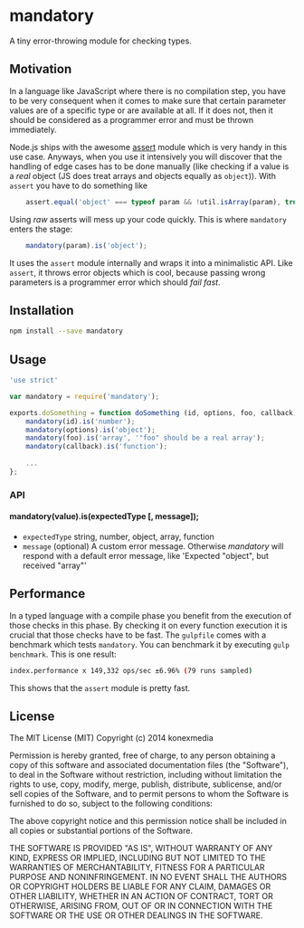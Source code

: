 # mandatory

A tiny error-throwing module for checking types.

## Motivation

In a language like JavaScript where there is no compilation step, you have to be very consequent when it comes to make sure that certain parameter values are of a specific type or are available at all. If it does not, then it should be considered as a programmer error and must be thrown immediately.

Node.js ships with the awesome [assert](nodejs.org/api/assert.html) module which is very handy in this use case. Anyways, when you use it intensively you will discover that the handling of edge cases has to be done manually (like checking if a value is a _real_ object (JS does treat arrays and objects equally as `object`)). With `assert` you have to do something like

```javascript
    assert.equal('object' === typeof param && !util.isArray(param), true, '"param" should be a real object.');
```

Using _raw_ asserts will mess up your code quickly. This is where `mandatory` enters the stage:

```javascript
    mandatory(param).is('object');
```

It uses the `assert` module internally and wraps it into a minimalistic API. Like `assert`, it throws error objects which is cool, because passing wrong parameters is a programmer error which should _fail fast_.

## Installation

```bash
npm install --save mandatory
```

## Usage

```javascript
'use strict'

var mandatory = require('mandatory');

exports.doSomething = function doSomething (id, options, foo, callback) {
    mandatory(id).is('number');
    mandatory(options).is('object');
    mandatory(foo).is('array', '"foo" should be a real array');
    mandatory(callback).is('function');
    
    ...
};
```

### API

#### mandatory(value).is(expectedType [, message]);

 * `expectedType` string, number, object, array, function
 * `message` (optional) A custom error message. Otherwise _mandatory_ will respond with a default error message, like 'Expected "object", but received "array"'

## Performance

In a typed language with a compile phase you benefit from the execution of those checks in this phase. By checking it on every function execution it is crucial that those checks have to be fast. The `gulpfile` comes with a benchmark which tests `mandatory`. You can benchmark it by executing `gulp benchmark`. This is one result:

```bash
index.performance x 149,332 ops/sec ±6.96% (79 runs sampled)
```

This shows that the `assert` module is pretty fast.

## License

The MIT License (MIT) Copyright (c) 2014 konexmedia

Permission is hereby granted, free of charge, to any person obtaining a copy of this software and associated documentation files (the "Software"), to deal in the Software without restriction, including without limitation the rights to use, copy, modify, merge, publish, distribute, sublicense, and/or sell copies of the Software, and to permit persons to whom the Software is furnished to do so, subject to the following conditions:

The above copyright notice and this permission notice shall be included in all copies or substantial portions of the Software.

THE SOFTWARE IS PROVIDED "AS IS", WITHOUT WARRANTY OF ANY KIND, EXPRESS OR IMPLIED, INCLUDING BUT NOT LIMITED TO THE WARRANTIES OF MERCHANTABILITY, FITNESS FOR A PARTICULAR PURPOSE AND NONINFRINGEMENT. IN NO EVENT SHALL THE AUTHORS OR COPYRIGHT HOLDERS BE LIABLE FOR ANY CLAIM, DAMAGES OR OTHER LIABILITY, WHETHER IN AN ACTION OF CONTRACT, TORT OR OTHERWISE, ARISING FROM, OUT OF OR IN CONNECTION WITH THE SOFTWARE OR THE USE OR OTHER DEALINGS IN THE SOFTWARE.
